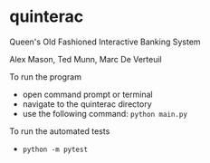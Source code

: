 # quinterac
Queen's Old Fashioned Interactive Banking System

Alex Mason, Ted Munn, Marc De Verteuil

To run the program
* open command prompt or terminal
* navigate to the quinterac directory
* use the following command: `python main.py`

To run the automated tests
* `python -m pytest`
